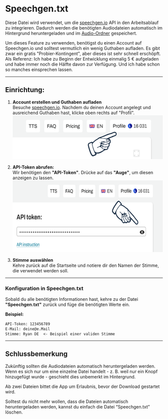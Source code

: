 # Speechgen.txt

Diese Datei wird verwendet, um die [speechgen.io](https://speechgen.io/) API in den Arbeitsablauf zu integrieren. Dadurch werden die benötigten Audiodateien automatisch im Hintergrund heruntergeladen und im [Audio-Ordner](https://github.com/c-smo/TalkTree-Edit/blob/main/Anleitungen/Audio/Audio.md) gespeichert.

Um dieses Feature zu verwenden, benötigst du einen Account auf Speechgen.io und solltest vermutlich ein wenig Guthaben aufladen. Es gibt zwar ein gratis "Probier-Kontingent", aber dieses ist sehr schnell erschöpft. Als Referenz: Ich habe zu Beginn der Entwicklung einmalig 5 € aufgeladen und habe immer noch die Hälfte davon zur Verfügung. Und ich habe schon so manches einsprechen lassen.

---

## Einrichtung:

1. **Account erstellen und Guthaben aufladen**  
   Besuche [speechgen.io](https://speechgen.io/). Nachdem du deinen Account angelegt und ausreichend Guthaben hast, klicke oben rechts auf "Profil".  
   <img src="./profile.png" alt="profil" width="534" height="140">

2. **API-Token abrufen:**  
   Wir benötigen den **"API-Token"**. Drücke auf das **"Auge"**, um diesen anzeigen zu lassen.  
   <img src="./api_token.png" alt="token" width="635" height="229">

3. **Stimme auswählen**  
   Kehre zurück auf die Startseite und notiere dir den Namen der Stimme, die verwendet werden soll.

---

### Konfiguration in Speechgen.txt

Sobald du alle benötigten Informationen hast, kehre zu der Datei **"Speechgen.txt"** zurück und füge die benötigten Werte ein.

**Beispiel:**

```
API-Token: 123456789
E-Mail: deine@e.Mail
Stimme: Ryan DE  <- Beispiel einer validen Stimme
```

---

## Schlussbemerkung

Zukünftig sollten die Audiodateien automatisch heruntergeladen werden. Wenn es sich nur um eine einzelne Datei handelt - z. B. weil nur ein Knopf hinzugefügt wurde - geschieht dies unbemerkt im Hintergrund.

Ab zwei Dateien bittet die App um Erlaubnis, bevor der Download gestartet wird.

Solltest du nicht mehr wollen, dass die Dateien automatisch heruntergeladen werden, kannst du einfach die Datei “Speechgen.txt” löschen.
